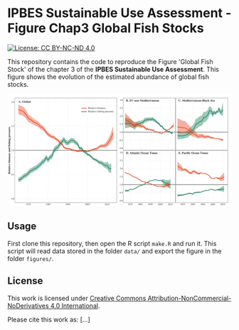 # IPBES Sustainable Use Assessment - Figure Chap3 Global Fish Stocks

[![License: CC BY-NC-ND 4.0](https://img.shields.io/badge/License-CC%20BY%20NC%20ND%204.0-lightgreen.svg)](https://creativecommons.org/licenses/by-nc-nd/2.0/)

This repository contains the code to reproduce the Figure 'Global Fish Stock' of 
the chapter 3 of the **IPBES Sustainable Use Assessment**. This figure shows the 
evolution of the estimated abundance of global fish stocks.

![](figures/ipbes-su-chap3-fish_stock.png)


## Usage

First clone this repository, then open the R script `make.R` and run it.
This script will read data stored in the folder `data/` and export the figure
in the folder `figures/`.


## License

This work is licensed under 
[Creative Commons Attribution-NonCommercial-NoDerivatives 4.0 International](https://creativecommons.org/licenses/by-nc-nd/2.0/).

Please cite this work as: [...]

